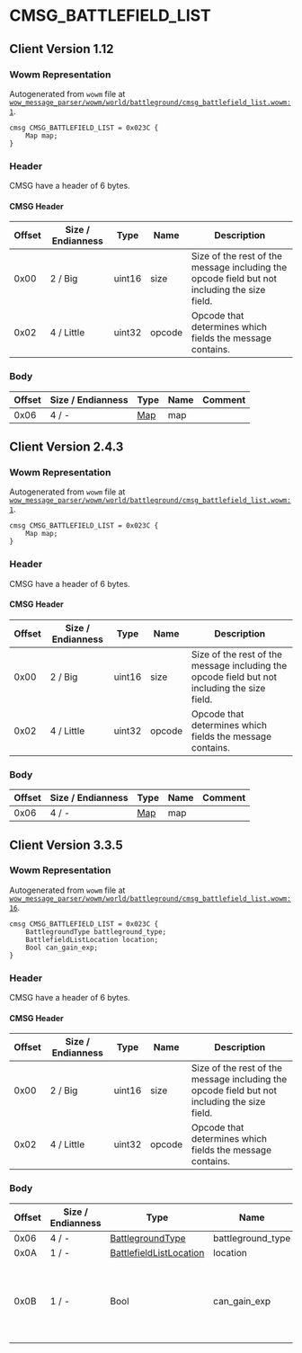 # CMSG_BATTLEFIELD_LIST

## Client Version 1.12

### Wowm Representation

Autogenerated from `wowm` file at [`wow_message_parser/wowm/world/battleground/cmsg_battlefield_list.wowm:1`](https://github.com/gtker/wow_messages/tree/main/wow_message_parser/wowm/world/battleground/cmsg_battlefield_list.wowm#L1).
```rust,ignore
cmsg CMSG_BATTLEFIELD_LIST = 0x023C {
    Map map;
}
```
### Header

CMSG have a header of 6 bytes.

#### CMSG Header

| Offset | Size / Endianness | Type   | Name   | Description |
| ------ | ----------------- | ------ | ------ | ----------- |
| 0x00   | 2 / Big           | uint16 | size   | Size of the rest of the message including the opcode field but not including the size field.|
| 0x02   | 4 / Little        | uint32 | opcode | Opcode that determines which fields the message contains.|

### Body

| Offset | Size / Endianness | Type | Name | Comment |
| ------ | ----------------- | ---- | ---- | ------- |
| 0x06 | 4 / - | [Map](map.md) | map |  |

## Client Version 2.4.3

### Wowm Representation

Autogenerated from `wowm` file at [`wow_message_parser/wowm/world/battleground/cmsg_battlefield_list.wowm:1`](https://github.com/gtker/wow_messages/tree/main/wow_message_parser/wowm/world/battleground/cmsg_battlefield_list.wowm#L1).
```rust,ignore
cmsg CMSG_BATTLEFIELD_LIST = 0x023C {
    Map map;
}
```
### Header

CMSG have a header of 6 bytes.

#### CMSG Header

| Offset | Size / Endianness | Type   | Name   | Description |
| ------ | ----------------- | ------ | ------ | ----------- |
| 0x00   | 2 / Big           | uint16 | size   | Size of the rest of the message including the opcode field but not including the size field.|
| 0x02   | 4 / Little        | uint32 | opcode | Opcode that determines which fields the message contains.|

### Body

| Offset | Size / Endianness | Type | Name | Comment |
| ------ | ----------------- | ---- | ---- | ------- |
| 0x06 | 4 / - | [Map](map.md) | map |  |

## Client Version 3.3.5

### Wowm Representation

Autogenerated from `wowm` file at [`wow_message_parser/wowm/world/battleground/cmsg_battlefield_list.wowm:16`](https://github.com/gtker/wow_messages/tree/main/wow_message_parser/wowm/world/battleground/cmsg_battlefield_list.wowm#L16).
```rust,ignore
cmsg CMSG_BATTLEFIELD_LIST = 0x023C {
    BattlegroundType battleground_type;
    BattlefieldListLocation location;
    Bool can_gain_exp;
}
```
### Header

CMSG have a header of 6 bytes.

#### CMSG Header

| Offset | Size / Endianness | Type   | Name   | Description |
| ------ | ----------------- | ------ | ------ | ----------- |
| 0x00   | 2 / Big           | uint16 | size   | Size of the rest of the message including the opcode field but not including the size field.|
| 0x02   | 4 / Little        | uint32 | opcode | Opcode that determines which fields the message contains.|

### Body

| Offset | Size / Endianness | Type | Name | Comment |
| ------ | ----------------- | ---- | ---- | ------- |
| 0x06 | 4 / - | [BattlegroundType](battlegroundtype.md) | battleground_type |  |
| 0x0A | 1 / - | [BattlefieldListLocation](battlefieldlistlocation.md) | location |  |
| 0x0B | 1 / - | Bool | can_gain_exp | azerothcore: players with locked xp have their own bg queue on retail |

